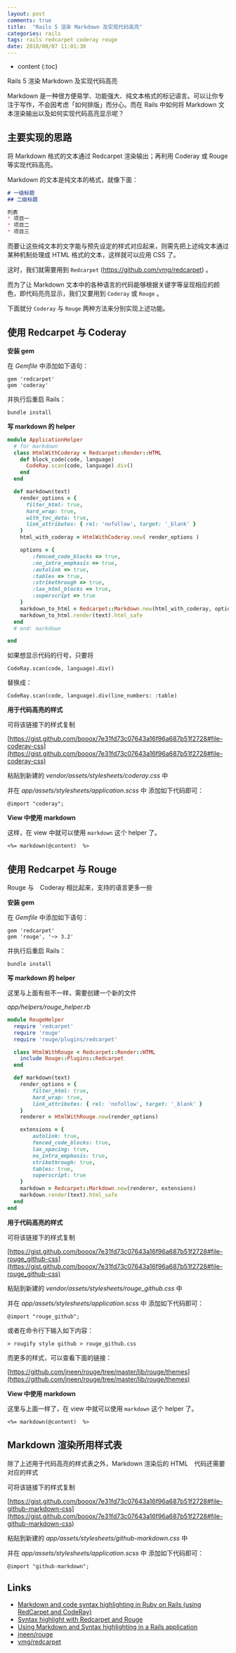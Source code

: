 ```yaml
---
layout: post
comments: true
title:  "Rails 5 渲染 Markdown 及实现代码高亮"
categories: rails
tags: rails redcarpet coderay rouge
date: 2018/08/07 11:01:38
---
```


* content
{:toc}

Rails 5 渲染 Markdown 及实现代码高亮



Markdown 是一种很方便易学、功能强大、纯文本格式的标记语言。可以让你专注于写作，不会因考虑「如何排版」而分心。而在 Rails 中如何将 Markdown 文本渲染输出以及如何实现代码高亮显示呢？

## 主要实现的思路

将 Markdown 格式的文本通过 Redcarpet 渲染输出；再利用 Coderay 或 Rouge 等实现代码高亮。

Markdown 的文本是纯文本的格式，就像下面：

```Markdown
# 一级标题
## 二级标题

列表
* 项目一
* 项目二
* 项目三
```

而要让这些纯文本的文字能与预先设定的样式对应起来，则需先把上述纯文本通过某种机制处理成 HTML 格式的文本，这样就可以应用 CSS 了。

这时，我们就需要用到 `Redcarpet` (https://github.com/vmg/redcarpet) 。

而为了让 Markdown 文本中的各种语言的代码能够根据关键字等呈现相应的颜色，即代码亮亮显示，我们又要用到 `Coderay` 或 `Rouge` 。


下面就分 `Coderay` 与 `Rouge` 两种方法来分别实现上述功能。

## 使用 Redcarpet 与 Coderay


**安装 gem**

在 *Gemfile* 中添加如下语句：

```
gem 'redcarpet'
gem 'coderay'
```

并执行后重启 Rails：

`bundle install`


**写 markdown 的 helper**

```ruby
module ApplicationHelper
  # for markdown
  class HtmlWithCoderay < Redcarpet::Render::HTML
    def block_code(code, language)
      CodeRay.scan(code, language).div()
    end
  end

  def markdown(text)
    render_options = {
      filter_html: true,
      hard_wrap: true,
      with_toc_data: true,
      link_attributes: { rel: 'nofollow', target: '_blank' }
    }
    html_with_coderay = HtmlWithCoderay.new( render_options )

    options = {
        :fenced_code_blocks => true,
        :no_intra_emphasis => true,
        :autolink => true,
        :tables => true,
        :strikethrough => true,
        :lax_html_blocks => true,
        :superscript => true
    }
    markdown_to_html = Redcarpet::Markdown.new(html_with_coderay, options)
    markdown_to_html.render(text).html_safe
  end
  # end: markdown

end
```

如果想显示代码的行号，只要将

`CodeRay.scan(code, language).div()`

替换成：

`CodeRay.scan(code, language).div(line_numbers: :table)`

**用于代码高亮的样式**

可将该链接下的样式复制

[https://gist.github.com/booox/7e31fd73c07643a16f96a687b51f2728#file-coderay-css](https://gist.github.com/booox/7e31fd73c07643a16f96a687b51f2728#file-coderay-css)

粘贴到新建的 *vendor/assets/stylesheets/coderay.css* 中

并在 *app/assets/stylesheets/application.scss* 中
添加如下代码即可：

`@import "coderay";`




**View 中使用 markdown**

这样，在 view 中就可以使用 `markdown` 这个 helper 了。

```
<%= markdown(@content)  %>
```

## 使用 Redcarpet 与 Rouge

Rouge 与　Coderay 相比起来，支持的语言更多一些

**安装 gem**

在 *Gemfile* 中添加如下语句：

```
gem 'redcarpet'
gem 'rouge', '~> 3.2'
```

并执行后重启 Rails：

`bundle install`


**写 markdown 的 helper**

这里与上面有些不一样，需要创建一个新的文件

*app/helpers/rouge_helper.rb*

```ruby
module RougeHelper
  require 'redcarpet'
  require 'rouge'
  require 'rouge/plugins/redcarpet'

  class HtmlWithRouge < Redcarpet::Render::HTML
    include Rouge::Plugins::Redcarpet
  end

  def markdown(text)
    render_options = {
        filter_html: true,
        hard_wrap: true,
        link_attributes: { rel: 'nofollow', target: '_blank' }
    }
    renderer = HtmlWithRouge.new(render_options)

    extensions = {
        autolink: true,
        fenced_code_blocks: true,
        lax_spacing: true,
        no_intra_emphasis: true,
        strikethrough: true,
        tables: true,
        superscript: true
    }
    markdown = Redcarpet::Markdown.new(renderer, extensions)
    markdown.render(text).html_safe
  end
end

```


**用于代码高亮的样式**

可将该链接下的样式复制

[https://gist.github.com/booox/7e31fd73c07643a16f96a687b51f2728#file-rouge_github-css](https://gist.github.com/booox/7e31fd73c07643a16f96a687b51f2728#file-rouge_github-css)

粘贴到新建的 *vendor/assets/stylesheets/rouge_github.css* 中

并在 *app/assets/stylesheets/application.scss* 中
添加如下代码即可：

`@import "rouge_github";`


或者在命令行下输入如下内容：

`> rougify style github > rouge_github.css`

而更多的样式，可以查看下面的链接：

[https://github.com/jneen/rouge/tree/master/lib/rouge/themes](https://github.com/jneen/rouge/tree/master/lib/rouge/themes)



**View 中使用 markdown**

这里与上面一样了，在 view 中就可以使用 `markdown` 这个 helper 了。

```
<%= markdown(@content)  %>
```

## Markdown 渲染所用样式表

除了上述用于代码高亮的样式表之外，Markdown 渲染后的 HTML　代码还需要对应的样式

可将该链接下的样式复制

[https://gist.github.com/booox/7e31fd73c07643a16f96a687b51f2728#file-github-markdown-css](https://gist.github.com/booox/7e31fd73c07643a16f96a687b51f2728#file-github-markdown-css)

粘贴到新建的 *app/assets/stylesheets/github-markdown.css* 中

并在 *app/assets/stylesheets/application.scss* 中
添加如下代码即可：

`@import "github-markdown";`





## Links

* [Markdown and code syntax highlighting in Ruby on Rails (using RedCarpet and CodeRay)](http://allfuzzy.tumblr.com/post/27314404412/markdown-and-code-syntax-highlighting-in-ruby-on)
* [Syntax highlight with Redcarpet and Rouge](https://www.thecodecreators.com/articles/syntax-highlight-with-redcarpet-and-rouge)
* [Using Markdown and Syntax highlighting in a Rails application](http://anthonycandaele.com/articles/using-markdown-and-syntax-highligting-in-a-rails-application)
* [jneen/rouge](https://github.com/jneen/rouge)
* [vmg/redcarpet](https://github.com/vmg/redcarpet)
